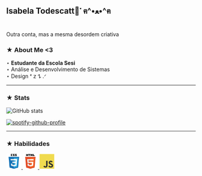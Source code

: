 ## Isabela Todescatt📜་ ฅ^•ﻌ•^ฅ
Outra conta, mas a mesma desordem criativa

### ★ About Me <3
⋆ **Estudante da Escola Sesi**  
⋆ Análise e Desenvolvimento de Sistemas  
⋆ Design ᶻ 𝗓 𐰁 .ᐟ  

---

### ★ Stats
![GitHub stats](https://github-readme-stats.vercel.app/api?username=isabelatodescatt2&show_icons=true&theme=moltack)

[![spotify-github-profile](https://spotify-github-profile.kittinanx.com/api/view?uid=obbl7mgc7223resqxai6oavpj&cover_image=false&theme=natemoo-re&show_offline=false&background_color=f5e1c0&interchange=false&bar_color=982b43&bar_color_cover=false)](https://spotify-github-profile.kittinanx.com/api/view?uid=obbl7mgc7223resqxai6oavpj&redirect=true)

---

### ★ Habilidades
<p align="left">
  <a href="https://www.w3schools.com/css/" target="_blank" rel="noreferrer">
    <img src="https://raw.githubusercontent.com/devicons/devicon/master/icons/css3/css3-original-wordmark.svg" alt="css3" width="40" height="40"/> 
  </a>
  <a href="https://www.w3.org/html/" target="_blank" rel="noreferrer">
    <img src="https://raw.githubusercontent.com/devicons/devicon/master/icons/html5/html5-original-wordmark.svg" alt="html5" width="40" height="40"/> 
  </a>
  <a href="https://developer.mozilla.org/en-US/docs/Web/JavaScript" target="_blank" rel="noreferrer">
    <img src="https://raw.githubusercontent.com/devicons/devicon/master/icons/javascript/javascript-original.svg" alt="javascript" width="40" height="40"/> 
  </a>
</p>
